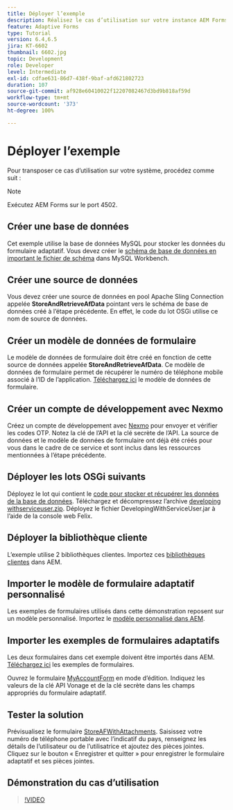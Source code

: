 ```yaml
---
title: Déployer l’exemple
description: Réalisez le cas d’utilisation sur votre instance AEM Forms locale.
feature: Adaptive Forms
type: Tutorial
version: 6.4,6.5
jira: KT-6602
thumbnail: 6602.jpg
topic: Development
role: Developer
level: Intermediate
exl-id: cdfae631-86d7-438f-9baf-afd621802723
duration: 107
source-git-commit: af928e60410022f12207082467d3bd9b818af59d
workflow-type: tm+mt
source-wordcount: '373'
ht-degree: 100%

---
```


# Déployer l’exemple

Pour transposer ce cas d’utilisation sur votre système, procédez comme suit :

>[!NOTE]
>Exécutez AEM Forms sur le port 4502.


## Créer une base de données

Cet exemple utilise la base de données MySQL pour stocker les données du formulaire adaptatif. Vous devez créer le [schéma de base de données en important le fichier de schéma](assets/data-base-schema.sql) dans MySQL Workbench.

## Créer une source de données

Vous devez créer une source de données en pool Apache Sling Connection appelée **StoreAndRetrieveAfData** pointant vers le schéma de base de données créé à l’étape précédente. En effet, le code du lot OSGi utilise ce nom de source de données.

## Créer un modèle de données de formulaire

Le modèle de données de formulaire doit être créé en fonction de cette source de données appelée **StoreAndRetrieveAfData**. Ce modèle de données de formulaire permet de récupérer le numéro de téléphone mobile associé à l’ID de l’application. [Téléchargez ici](assets/2-Factor-Authentication-DataSource-and-FDM.zip) le modèle de données de formulaire.

## Créer un compte de développement avec Nexmo

Créez un compte de développement avec [Nexmo](https://dashboard.nexmo.com/) pour envoyer et vérifier les codes OTP. Notez la clé de l’API et la clé secrète de l’API. La source de données et le modèle de données de formulaire ont déjà été créés pour vous dans le cadre de ce service et sont inclus dans les ressources mentionnées à l’étape précédente.

## Déployer les lots OSGi suivants

Déployez le lot qui contient le [code pour stocker et récupérer les données de la base de données](assets/SaveAndResume.core-1.0.0-SNAPSHOT.jar).
Téléchargez et décompressez l’archive [developing withserviceuser.zip](https://experienceleague.adobe.com/docs/experience-manager-learn/assets/developingwithserviceuser.zip?lang=fr).
Déployez le fichier DevelopingWithServiceUser.jar à l’aide de la console web Felix.

## Déployer la bibliothèque cliente

L’exemple utilise 2 bibliothèques clientes. Importez ces [bibliothèques clientes](assets/store-af-with-attachments-client-lib.zip) dans AEM.

## Importer le modèle de formulaire adaptatif personnalisé

Les exemples de formulaires utilisés dans cette démonstration reposent sur un modèle personnalisé. Importez le [modèle personnalisé dans AEM](assets/custom-template-with-page-component.zip).

## Importer les exemples de formulaires adaptatifs

Les deux formulaires dans cet exemple doivent être importés dans AEM. [Téléchargez ici](assets/sample-forms.zip) les exemples de formulaires.

Ouvrez le formulaire [MyAccountForm](http://localhost:4502/editor.html/content/forms/af/myaccountform.html) en mode d’édition. Indiquez les valeurs de la clé API Vonage et de la clé secrète dans les champs appropriés du formulaire adaptatif.

## Tester la solution

Prévisualisez le formulaire [StoreAFWithAttachments](http://localhost:4502/content/dam/formsanddocuments/storeafwithattachments/jcr:content?wcmmode=disabled).
Saisissez votre numéro de téléphone portable avec l’indicatif du pays, renseignez les détails de l’utilisateur ou de l’utilisatrice et ajoutez des pièces jointes. Cliquez sur le bouton « Enregistrer et quitter » pour enregistrer le formulaire adaptatif et ses pièces jointes.


## Démonstration du cas d’utilisation

>[!VIDEO](https://video.tv.adobe.com/v/327122?quality=12&learn=on)
